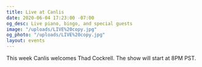 ```yaml
---
title: Live at Canlis
date: 2020-06-04 17:23:00 -07:00
og_desc: Live piano, bingo, and special guests
image: "/uploads/LIVE%20copy.jpg"
og_photo: "/uploads/LIVE%20copy.jpg"
layout: events
---
```


This week Canlis welcomes Thad Cockrell. The show will start at 8PM PST. 
